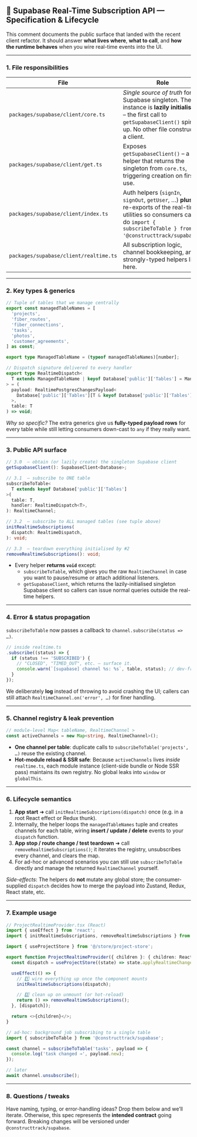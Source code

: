 ## 🔌 Supabase Real-Time Subscription API — Specification & Lifecycle

This comment documents the public surface that landed with the recent client refactor. It should
answer **what lives where**, **what to call**, and **how the runtime behaves** when you wire
real-time events into the UI.

---

### 1. File responsibilities

| File                                   | Role                                                                                                                                                                               |
| -------------------------------------- | ---------------------------------------------------------------------------------------------------------------------------------------------------------------------------------- |
| `packages/supabase/client/core.ts`     | _Single source of truth_ for the Supabase singleton. The instance is **lazily initialised** – the first call to `getSupabaseClient()` spins it up. No other file constructs a client. |
| `packages/supabase/client/get.ts`      | Exposes `getSupabaseClient()` – a tiny helper that returns the singleton from `core.ts`, triggering creation on first-use.                                                         |
| `packages/supabase/client/index.ts`    | Auth helpers (`signIn`, `signOut`, `getUser`, …) **plus** re-exports of the real-time utilities so consumers can do `import { subscribeToTable } from '@constructtrack/supabase'`. |
| `packages/supabase/client/realtime.ts` | All subscription logic, channel bookkeeping, and strongly-typed helpers live here.                                                                                                 |

---

### 2. Key types & generics

```ts
// Tuple of tables that we manage centrally
export const managedTableNames = [
  'projects',
  'fiber_routes',
  'fiber_connections',
  'tasks',
  'photos',
  'customer_agreements',
] as const;

export type ManagedTableName = (typeof managedTableNames)[number];

// Dispatch signature delivered to every handler
export type RealtimeDispatch<
  T extends ManagedTableName | keyof Database['public']['Tables'] = ManagedTableName,
> = (
  payload: RealtimePostgresChangesPayload<
    Database['public']['Tables'][T & keyof Database['public']['Tables']]['Row']
  >,
  table: T
) => void;
```

_Why so specific?_ The extra generics give us **fully-typed payload rows** for every table while
still letting consumers down-cast to `any` if they really want.

---

### 3. Public API surface

```ts
// 3.0  — obtain (or lazily create) the singleton Supabase client
getSupabaseClient(): SupabaseClient<Database>;

// 3.1  — subscribe to ONE table
subscribeToTable<
  T extends keyof Database['public']['Tables']
>(
  table: T,
  handler: RealtimeDispatch<T>,
): RealtimeChannel;

// 3.2  — subscribe to ALL managed tables (see tuple above)
initRealtimeSubscriptions(
  dispatch: RealtimeDispatch,
): void;

// 3.3  — teardown everything initialised by #2
removeRealtimeSubscriptions(): void;
```

- Every helper **returns `void`** except:
  - `subscribeToTable`, which gives you the raw
    `RealtimeChannel` in case you want to pause/resume or attach additional listeners.
  - `getSupabaseClient`, which returns the lazily-initialised singleton Supabase client so
    callers can issue normal queries outside the real-time helpers.

---

### 4. Error & status propagation

`subscribeToTable` now passes a callback to `channel.subscribe(status => …)`.

```ts
// inside realtime.ts
.subscribe((status) => {
  if (status !== 'SUBSCRIBED') {
    // "CLOSED", "TIMED_OUT", etc. — surface it.
    console.warn(`[supabase] channel %s: %s`, table, status); // dev-friendly
  }
});
```

We deliberately **log** instead of throwing to avoid crashing the UI; callers can still attach
`RealtimeChannel.on('error', …)` for finer handling.

---

### 5. Channel registry & leak prevention

```ts
// module-level Map< tableName, RealtimeChannel >
const activeChannels = new Map<string, RealtimeChannel>();
```

- **One channel per table**: duplicate calls to `subscribeToTable('projects', …)` reuse the existing
channel.
- **Hot-module reload & SSR safe**: Because `activeChannels` lives _inside_ `realtime.ts`, each
module instance (client-side bundle or Node SSR pass) maintains its own registry. No global leaks
into `window` or `globalThis`.

---

### 6. Lifecycle semantics

1. **App start** ➜ call `initRealtimeSubscriptions(dispatch)` once (e.g. in a root React effect or
   Redux thunk).
2. Internally, the helper loops the `managedTableNames` tuple and creates channels for each table,
   wiring **insert / update / delete** events to your `dispatch` function.
3. **App stop / route change / test teardown** ➜ call `removeRealtimeSubscriptions()`; it iterates
   the registry, unsubscribes every channel, and clears the map.
4. For ad-hoc or advanced scenarios you can still use `subscribeToTable` directly and manage the
   returned `RealtimeChannel` yourself.

_Side-effects_: The helpers do **not** mutate any global store; the consumer-supplied `dispatch`
decides how to merge the payload into Zustand, Redux, React state, etc.

---

### 7. Example usage

```ts
// ProjectRealtimeProvider.tsx (React)
import { useEffect } from 'react';
import { initRealtimeSubscriptions, removeRealtimeSubscriptions } from '@constructtrack/supabase';

import { useProjectStore } from '@/store/project-store';

export function ProjectRealtimeProvider({ children }: { children: React.ReactNode }) {
  const dispatch = useProjectStore((state) => state.applyRealtimeChange);

  useEffect(() => {
    // 1️⃣ wire everything up once the component mounts
    initRealtimeSubscriptions(dispatch);

    // 2️⃣ clean up on unmount (or hot-reload)
    return () => removeRealtimeSubscriptions();
  }, [dispatch]);

  return <>{children}</>;
}
```

```ts
// ad-hoc: background job subscribing to a single table
import { subscribeToTable } from '@constructtrack/supabase';

const channel = subscribeToTable('tasks', payload => {
  console.log('task changed →', payload.new);
});

// later
await channel.unsubscribe();
```

---

### 8. Questions / tweaks

Have naming, typing, or error-handling ideas? Drop them below and we’ll iterate. Otherwise, this
spec represents the **intended contract** going forward. Breaking changes will be versioned under
`@constructtrack/supabase`.
